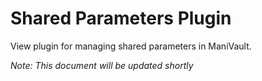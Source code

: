 # Shared Parameters Plugin

View plugin for managing shared parameters in ManiVault.

*Note: This document will be updated shortly*